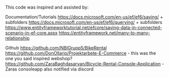 This code was inspired and assisted by:

Documentation/Tutorials
https://docs.microsoft.com/en-us/ef/ef6/saving/ + subfolders
https://docs.microsoft.com/en-us/ef/ef6/querying/ + subfolders
https://www.entityframeworktutorial.net/efcore/saving-data-in-connected-scenario-in-ef-core.aspx
https://entityframework.net/many-to-many-relationship 

Github
https://github.com/NBIGrupp5/BikeRental
https://github.com/DonOllario/Projektarbete-E-Commerce - this was the one you said inspired webshop?
https://github.com/ZaraBaghdasaryan/Bicycle-Rental-Console-Application - Zaras consoleapp also notified via discord
